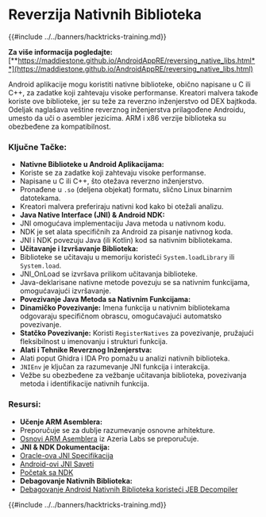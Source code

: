 # Reverzija Nativnih Biblioteka

{{#include ../../banners/hacktricks-training.md}}

**Za više informacija pogledajte:** [**https://maddiestone.github.io/AndroidAppRE/reversing_native_libs.html**](https://maddiestone.github.io/AndroidAppRE/reversing_native_libs.html)

Android aplikacije mogu koristiti nativne biblioteke, obično napisane u C ili C++, za zadatke koji zahtevaju visoke performanse. Kreatori malvera takođe koriste ove biblioteke, jer su teže za reverzno inženjerstvo od DEX bajtkoda. Odeljak naglašava veštine reverznog inženjerstva prilagođene Androidu, umesto da uči o asembler jezicima. ARM i x86 verzije biblioteka su obezbeđene za kompatibilnost.

### Ključne Tačke:

- **Nativne Biblioteke u Android Aplikacijama:**
- Koriste se za zadatke koji zahtevaju visoke performanse.
- Napisane u C ili C++, što otežava reverzno inženjerstvo.
- Pronađene u `.so` (deljena objekat) formatu, slično Linux binarnim datotekama.
- Kreatori malvera preferiraju nativni kod kako bi otežali analizu.
- **Java Native Interface (JNI) & Android NDK:**
- JNI omogućava implementaciju Java metoda u nativnom kodu.
- NDK je set alata specifičnih za Android za pisanje nativnog koda.
- JNI i NDK povezuju Java (ili Kotlin) kod sa nativnim bibliotekama.
- **Učitavanje i Izvršavanje Biblioteka:**
- Biblioteke se učitavaju u memoriju koristeći `System.loadLibrary` ili `System.load`.
- JNI_OnLoad se izvršava prilikom učitavanja biblioteke.
- Java-deklarisane nativne metode povezuju se sa nativnim funkcijama, omogućavajući izvršavanje.
- **Povezivanje Java Metoda sa Nativnim Funkcijama:**
- **Dinamičko Povezivanje:** Imena funkcija u nativnim bibliotekama odgovaraju specifičnom obrascu, omogućavajući automatsko povezivanje.
- **Statčko Povezivanje:** Koristi `RegisterNatives` za povezivanje, pružajući fleksibilnost u imenovanju i strukturi funkcija.
- **Alati i Tehnike Reverznog Inženjerstva:**
- Alati poput Ghidra i IDA Pro pomažu u analizi nativnih biblioteka.
- `JNIEnv` je ključan za razumevanje JNI funkcija i interakcija.
- Vežbe su obezbeđene za vežbanje učitavanja biblioteka, povezivanja metoda i identifikacije nativnih funkcija.

### Resursi:

- **Učenje ARM Asemblera:**
- Preporučuje se za dublje razumevanje osnovne arhitekture.
- [Osnovi ARM Asemblera](https://azeria-labs.com/writing-arm-assembly-part-1/) iz Azeria Labs se preporučuje.
- **JNI & NDK Dokumentacija:**
- [Oracle-ova JNI Specifikacija](https://docs.oracle.com/javase/7/docs/technotes/guides/jni/spec/jniTOC.html)
- [Android-ovi JNI Saveti](https://developer.android.com/training/articles/perf-jni)
- [Početak sa NDK](https://developer.android.com/ndk/guides/)
- **Debagovanje Nativnih Biblioteka:**
- [Debagovanje Android Nativnih Biblioteka koristeći JEB Decompiler](https://medium.com/@shubhamsonani/how-to-debug-android-native-libraries-using-jeb-decompiler-eec681a22cf3)

{{#include ../../banners/hacktricks-training.md}}
